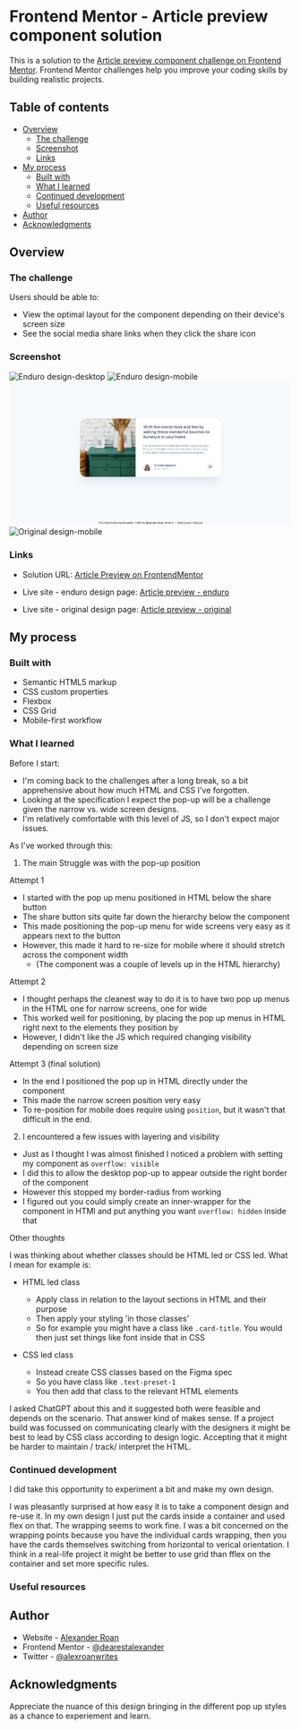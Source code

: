 # Frontend Mentor - Article preview component solution

This is a solution to the [Article preview component challenge on Frontend Mentor](https://www.frontendmentor.io/challenges/article-preview-component-dYBN_pYFT). Frontend Mentor challenges help you improve your coding skills by building realistic projects. 

## Table of contents

- [Overview](#overview)
  - [The challenge](#the-challenge)
  - [Screenshot](#screenshot)
  - [Links](#links)
- [My process](#my-process)
  - [Built with](#built-with)
  - [What I learned](#what-i-learned)
  - [Continued development](#continued-development)
  - [Useful resources](#useful-resources)
- [Author](#author)
- [Acknowledgments](#acknowledgments)

## Overview

### The challenge

Users should be able to:

- View the optimal layout for the component depending on their device's screen size
- See the social media share links when they click the share icon

### Screenshot

![Enduro design-desktop](./images/article-preview-enduro-desktop.png.jpg)
![Enduro design-mobile](./images/article-preview-enduro-mobile.png)
![Original design-desktop](./images/article-preview-desktop.png)
![Original design-mobile](./images/article-preview-enduro-mobile.png)

### Links

- Solution URL: [Article Preview on FrontendMentor]()

- Live site - enduro design page: [Article preview - enduro](https://dearestalexander.github.io/fm-article-preview/index)
- Live site - original design page: [Article preview - original](https://dearestalexander.github.io/fm-article-preview/index-original)

## My process

### Built with

- Semantic HTML5 markup
- CSS custom properties
- Flexbox
- CSS Grid
- Mobile-first workflow

### What I learned

Before I start:

- I'm coming back to the challenges after a long break, so a bit apprehensive about how much HTML and CSS I've forgotten.
- Looking at the specification I expect the pop-up will be a challenge given the narrow vs. wide screen designs.
- I'm relatively comfortable with this level of JS, so I don't expect major issues.

As I've worked through this:

1) The main Struggle was with the pop-up position

Attempt 1

- I started with the pop up menu positioned in HTML below the share button
- The share button sits quite far down the hierarchy below the component
- This made positioning the pop-up menu for wide screens very easy as it appears next to the button
- However, this made it hard to re-size for mobile where it should stretch across the component width
  - (The component was a couple of levels up in the HTML hierarchy)

Attempt 2

- I thought perhaps the cleanest way to do it is to have two pop up menus in the HTML one for narrow screens, one for wide
- This worked well for positioning, by placing the pop up menus in HTML right next to the elements they position by
- However, I didn't like the JS which required changing visibility depending on screen size

Attempt 3 (final solution)

- In the end I positioned the pop up in HTML directly under the component
- This made the narrow screen position very easy
- To re-position for mobile does require using `position`, but it wasn't that difficult in the end.

2) I encountered a few issues with layering and visibility

- Just as I thought I was almost finished I noticed a problem with setting my component as `overflow: visible`
- I did this to allow the desktop pop-up to appear outside the right border of the component
- However this stopped my border-radius from working
- I figured out you could simply create an inner-wrapper for the component in HTMl and put anything you want `overflow: hidden` inside that

Other thoughts

I was thinking about whether classes should be HTML led or CSS led. What I mean for example is:

- HTML led class
  - Apply class in relation to the layout sections in HTML and their purpose
  - Then apply your styling 'in those classes'
  - So for example you might have a class like `.card-title`. You would then just set things like font inside that in CSS

- CSS led class
  - Instead create CSS classes based on the Figma spec
  - So you have class like `.text-preset-1`
  - You then add that class to the relevant HTML elements

I asked ChatGPT about this and it suggested both were feasible and depends on the scenario. That answer kind of makes sense. If a project build was focussed on communicating clearly with the designers it might be best to lead by CSS class according to design logic. Accepting that it might be harder to maintain / track/ interpret the HTML.

### Continued development

I did take this opportunity to experiment a bit and make my own design.

I was pleasantly surprised at how easy it is to take a component design and re-use it. In my own design I just put the cards inside a container and used flex on that. The wrapping seems to work fine. I was a bit concerned on the wrapping points because you have the individual cards wrapping, then you have the cards themselves switching from horizontal to verical orientation. I think in a real-life project it might be better to use grid than fflex on the container and set more specific rules.

### Useful resources

## Author

- Website - [Alexander Roan](https://www.alexroan.com)
- Frontend Mentor - [@dearestalexander](https://www.frontendmentor.io/profile/dearestalexander)
- Twitter - [@alexroanwrites](https://x.com/alexroanwrites)

## Acknowledgments

Appreciate the nuance of this design bringing in the different pop up styles as a chance to experiement and learn.